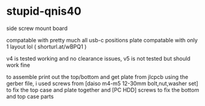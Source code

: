 # stupid-qnis40
side screw mount board

compatable with pretty much all usb-c positions
plate compatable with only 1 layout lol ( shorturl.at/wBPQ1 )

v4 is tested working and no clearance issues, v5 is not tested but should work fine

to assemble print out the top/bottom and get plate from jlcpcb using the gerber file, i used screws from [daiso m4-m5 12-30mm bolt,nut,washer set] to fix the top case and plate together and [PC HDD] screws to fix the bottom and top case parts
